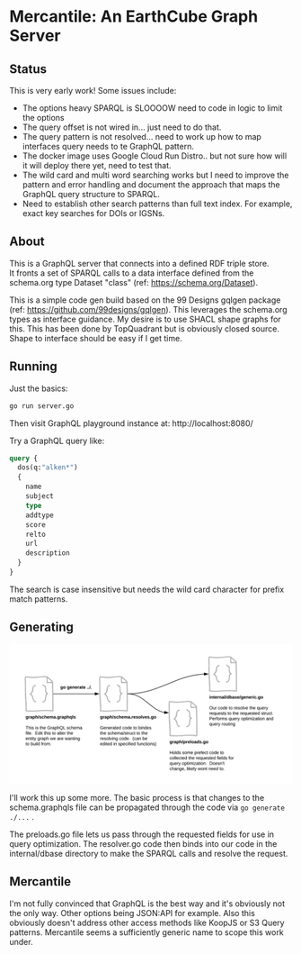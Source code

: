 # Mercantile:  An EarthCube Graph Server

## Status

This is very early work!  Some issues include:

* The options heavy SPARQL is SLOOOOW   need to code in logic to limit the options
* The query offset is not wired in...  just need to do that.
* The query pattern is not resolved...  need to work up how to map interfaces query
needs to te GraphQL pattern.
* The docker image uses Google Cloud Run Distro..  but not sure how will it will deploy there yet,
need to test that.
* The wild card and multi word searching works but I need to improve the pattern and error handling
and document the approach that maps the GraphQL query structure to SPARQL.
* Need to establish other search patterns than full text index.  For example, exact key
searches for DOIs or IGSNs.  

## About

This is a GraphQL server that connects into a defined RDF triple store.  
It fronts a set of SPARQL calls to a data interface defined from the
schema.org type Dataset "class" (ref: https://schema.org/Dataset).

This is a simple code gen build based on the 99 Designs gqlgen package
(ref: https://github.com/99designs/gqlgen).  This leverages the
schema.org types as interface guidance.  My desire is to use SHACL shape
graphs for this.  This has been done by TopQuadrant but is obviously
closed source.  Shape to interface should be easy if I get time.  

## Running

Just the basics:

```bash
go run server.go
```

Then visit GraphQL playground instance at: http://localhost:8080/

Try a GraphQL query like:

```graphql
query {
  dos(q:"alken*")
  {
    name
    subject
    type
    addtype
    score
    relto
    url
    description
  }
}

```

The search is case insensitive but needs the wild card character for prefix match patterns.


## Generating

![generating](./docs/Mercantile.png "Generating Pipeline")

I'll work this up some more.  The basic process is that changes to the schema.graphqls 
file can be propagated through the code via ```go generate ./...``` .  

The preloads.go file lets us pass through the requested fields for use in 
query optimization.   The resolver.go code then binds into our code in the 
internal/dbase directory to make the SPARQL calls and resolve the request.  

## Mercantile

I'm not fully convinced that GraphQL is the best way and it's obviously
not the only way.  Other options
being JSON:API for example.  Also this obviously doesn't address other
access methods like KoopJS or S3 Query patterns.  Mercantile seems a
sufficiently generic name to scope this work under.
